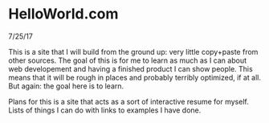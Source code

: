 # HelloWorld.com
7/25/17

This is a site that I will build from the ground up: very
little copy+paste from other sources. The goal of this is
for me to learn as much as I can about web developement
and having a finished product I can show people. This means
that it will be rough in places and probably terribly
optimized, if at all. But again: the goal here is to learn.

Plans for this is a site that acts as a sort of 
interactive resume for myself. Lists of things I can do
with links to examples I have done. 